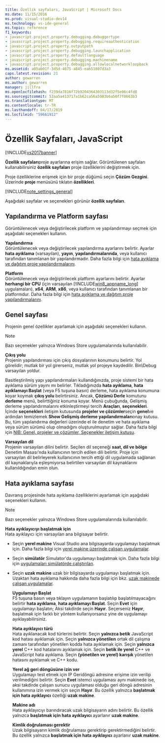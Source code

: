 ```yaml
---
title: Özellik sayfaları, JavaScript | Microsoft Docs
ms.date: 11/15/2016
ms.prod: visual-studio-dev14
ms.technology: vs-ide-general
ms.topic: reference
f1_keywords:
- javascript.project.property.debugging.debuggertype
- javascript.project.property.debugging.requireauthentication
- javascript.project.property.outputpath
- javascript.project.property.debugging.launchapplication
- javascript.project.property.defaultlanguage
- javascript.project.property.debugging.machinename
- javascript.project.property.debugging.allowlocalnetworkloopback
ms.assetid: a05ab01f-3d5d-4675-a845-eab51807d3a3
caps.latest.revision: 21
author: gewarren
ms.author: gewarren
manager: jillfra
ms.openlocfilehash: f239da7816f72b9204364303113d32f5e06c4fd8
ms.sourcegitcommit: 53aa5a413717a1b62ca56a5983b6a50f7f0663b3
ms.translationtype: MT
ms.contentlocale: tr-TR
ms.lasthandoff: 04/17/2019
ms.locfileid: "59661912"
---
```

# <a name="property-pages-javascript"></a>Özellik Sayfaları, JavaScript
[!INCLUDE[vs2017banner](../../includes/vs2017banner.md)]

**Özellik sayfaları**proje ayarlarına erişim sağlar. Görüntülenen sayfaları kullanabilirsiniz **özellik sayfaları** proje özelliklerini değiştirmek için.  
  
 Proje özelliklerine erişmek için bir proje düğümü seçin **Çözüm Gezgini**. Üzerinde **proje** menüsünü tıklatın **özellikleri**.  
  
 [!INCLUDE[note_settings_general](../../includes/note-settings-general-md.md)]  
  
 Aşağıdaki sayfalar ve seçenekleri görünür **özellik sayfaları**.  
  
## <a name="configuration-and-platform-page"></a>Yapılandırma ve Platform sayfası  
 Görüntülenecek veya değiştirilecek platform ve yapılandırmayı seçmek için aşağıdaki seçenekleri kullanın.  
  
 **Yapılandırma**  
 Görüntülenecek veya değiştirilecek yapılandırma ayarlarını belirtir. Ayarlar **hata ayıklama** (varsayılan), **yayın**, **yapılandırmalarında**, veya kullanıcı tarafından tanımlanan bir yapılandırmadır. Daha fazla bilgi için [hata ayıklama ve dağıtım proje yapılandırmalarını](http://msdn.microsoft.com/0440b300-0614-4511-901a-105b771b236e).  
  
 **Platform**  
 Görüntülenecek veya değiştirilecek platform ayarlarını belirtir. Ayarlar **herhangi bir CPU** (için varsayılan [!INCLUDE[win8_appname_long](../../includes/win8-appname-long-md.md)] uygulamaları), **x64**, **ARM**, **x86**, veya kullanıcı tarafından tanımlanan bir platformdur. Daha fazla bilgi için [hata ayıklama ve dağıtım proje yapılandırmalarını](http://msdn.microsoft.com/0440b300-0614-4511-901a-105b771b236e).  
  
## <a name="general-page"></a>Genel sayfası  
 Projenin genel özellikler ayarlamak için aşağıdaki seçenekleri kullanın.  
  
> [!NOTE]
>  Bazı seçenekler yalnızca Windows Store uygulamalarında kullanılabilir.  
  
 **Çıkış yolu**  
 Projenin yapılandırması için çıkış dosyalarının konumunu belirtir. Yol görelidir; mutlak bir yol girerseniz, mutlak yol projeye kaydedilir. Bin\Debug varsayılan yoldur.  
  
 Basitleştirilmiş yapı yapılandırmaları kullandığınızda, proje sistemi bir hata ayıklama sürüm yayını mı belirler. Tıkladığınızda **hata ayıklama**, **hata ayıklamayı Başlat** (veya F5 tuşuna basın) derleme, hata ayıklama konumuna koyar koymak **çıkış yolu** belirtirsiniz. Ancak, **Çözümü Derle** komutunu **derleme** menü, belirttiğiniz konuma koyar. Menü çubuğunda, Gelişmiş derleme yapılandırmalarını etkinleştirmeyi tercih **Araçları**, **seçenekleri**. İçinde **seçenekleri** iletişim kutusunda **projeler ve çözümler**seçin **genel**ve ardından temizlemek **Show Gelişmiş derleme yapılandırmaları**onay kutusu. Bu, tüm yapılandırma değerleri üzerinde el ile denetim ve hata ayıklama veya sürüm sürümü olup olmadığını oluşturulmuştur sağlar. Daha fazla bilgi için [NIB: Genel, projeler ve çözümler, Seçenekler iletişim kutusu](http://msdn.microsoft.com/8f8e37e8-b28d-4b13-bfeb-ea4d3312aeca).  
  
 **Varsayılan dil**  
 Projenin varsayılan dilini belirtir. Seçilen dil seçeneği **saat, dil ve bölge** Denetim Masası'nda kullanıcının tercih edilen dili belirtir. Proje için varsayılan dil belirleyerek kullanıcının tercih ettiği dil uygulamada sağlanan dil kaynaklarıyla eşleşmiyorsa belirtilen varsayılan dil kaynaklarını kullanıldığından emin olun.  
  
## <a name="debug-page"></a>Hata ayıklama sayfası  
 Davranış projesinde hata ayıklama özelliklerini ayarlamak için aşağıdaki seçenekleri kullanın.  
  
> [!NOTE]
>  Bazı seçenekler yalnızca Windows Store uygulamalarında kullanılabilir.  
  
 **Hata ayıklayıcıyı başlatmak için**  
 Hata ayıklayıcı için varsayılan ana bilgisayar belirtir.  
  
- Seçin **yerel makine** Visual Studio ana bilgisayarda uygulamayı başlatmak için. Daha fazla bilgi için [yerel makine üzerinde çalışan uygulamalar](http://go.microsoft.com/fwlink/?LinkId=234912).  
  
- Seçin **simülatör** Simulator'da uygulamayı başlatmak için. Daha fazla bilgi için [uygulamaları simülatörde çalıştırılan](http://go.microsoft.com/fwlink/?LinkId=234913).  
  
- Seçin **uzak makine** uzak bir bilgisayarda uygulamayı başlatmak için. Uzaktan hata ayıklama hakkında daha fazla bilgi için bkz. [uzak makinede çalışan uygulamalar](http://go.microsoft.com/fwlink/?LinkId=234914).  
  
  **Uygulamayı Başlat**  
  F5 tuşuna basın veya tıklayın uygulamanın başlatılıp başlatılmayacağını belirtir **hata ayıklama**, **hata ayıklamayı Başlat**. Seçin **Evet** için uygulamayı başlatın; Aksi takdirde seçin **Hayır**. Seçerseniz **Hayır**, başlatmak için farklı bir yöntem kullanıyorsanız yine de uygulamayı ayıklayabilirsiniz.  
  
  **Hata ayıklayıcı türü**  
  Hata ayıklanacak kod türlerini belirtir. Seçin **yalnızca betik** JavaScript kod hatası ayıklamak için. Seçin **yalnızca yönetilen** ortak dil çalışma zamanı tarafından yönetilen kodda hata ayıklamak için. Seçin **yalnızca yerel** C++ kod hatalarını ayıklamak için. Seçin **betik ile yerel** C++ ve JavaScript hata ayıklama. Seçin **(yönetilen ve yerel) karışık** yönetilen hatasını ayıklamak ve C++ kodu.  
  
  **Yerel ağ geri döngüsüne izin ver**  
  Uygulamayı test etmek için IP Geridöngü adresine erişime izin verilip verilmediğini belirtir. Seçin **Evet** istemci uygulaması aynı makinede ise, aksi takdirde çalışan sunucu uygulaması olduğu geri döngü adresinin kullanımına izin vermek için seçin **Hayır**. Bu özellik yalnızca **başlatmak için hata ayıklayıcı** özelliği **uzak makine**.  
  
  **Makine adı**  
  Hata ayıklayıcıyı barındıracak uzak bilgisayarın adını belirtir. Bu özellik yalnızca **başlatmak için hata ayıklayıcı** ayarlanır **uzak makine**.  
  
  **Kimlik doğrulaması gerektir**  
  Uzak bilgisayarın kimlik doğrulaması gerektirip gerektirmediğini belirtir. Bu özellik yalnızca **başlatmak için hata ayıklayıcı** ayarlanır **uzak makine**.
